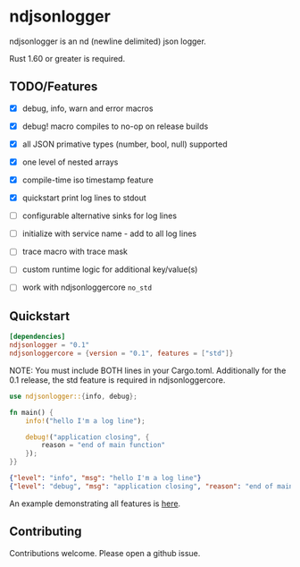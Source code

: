 # ndjsonlogger

ndjsonlogger is an nd (newline delimited) json logger.

Rust 1.60 or greater is required.

## TODO/Features

- [x] debug, info, warn and error macros
- [x] debug! macro compiles to no-op on release builds
- [x] all JSON primative types (number, bool, null) supported
- [x] one level of nested arrays
- [x] compile-time iso timestamp feature
- [x] quickstart print log lines to stdout
- [ ] configurable alternative sinks for log lines
- [ ] initialize with service name - add to all log lines
- [ ] trace macro with trace mask
- [ ] custom runtime logic for additional key/value(s)
- [ ] work with ndjsonloggercore `no_std`


## Quickstart

```toml
[dependencies]
ndjsonlogger = "0.1"
ndjsonloggercore = {version = "0.1", features = ["std"]}
```

NOTE: You must include BOTH lines in your Cargo.toml.
Additionally for the 0.1 release, the std feature is required in ndjsonloggercore.

```rust
use ndjsonlogger::{info, debug};

fn main() {
    info!("hello I'm a log line");

    debug!("application closing", {
        reason = "end of main function"
    });
}}
```

```json
{"level": "info", "msg": "hello I'm a log line"}
{"level": "debug", "msg": "application closing", "reason": "end of main function"}
```

An example demonstrating all features is [here](../master/example/src/main.rs).

## Contributing

Contributions welcome. Please open a github issue.
